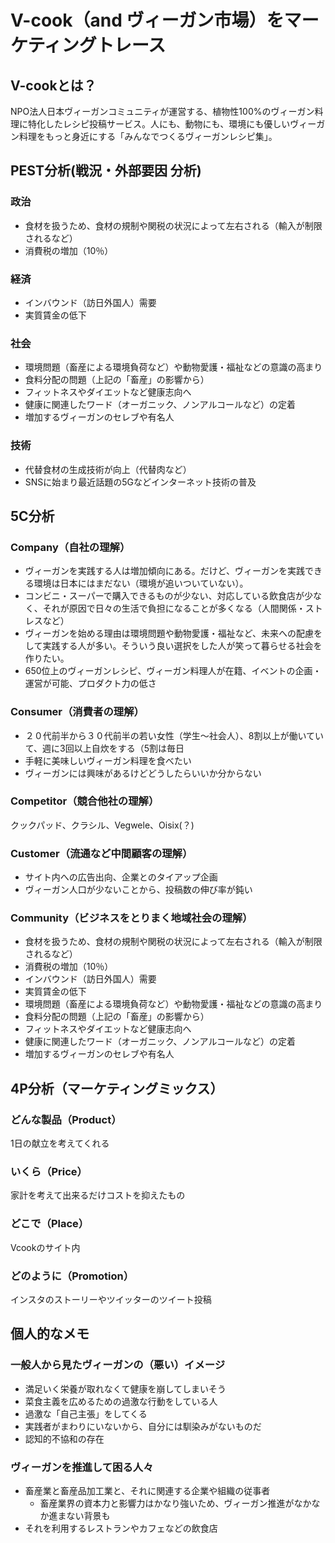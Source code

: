 # V-cook（and ヴィーガン市場）をマーケティングトレース

## V-cookとは？

NPO法人日本ヴィーガンコミュニティが運営する、植物性100%のヴィーガン料理に特化したレシピ投稿サービス。人にも、動物にも、環境にも優しいヴィーガン料理をもっと身近にする「みんなでつくるヴィーガンレシピ集」。

## PEST分析(戦況・外部要因 分析)

### 政治

- 食材を扱うため、食材の規制や関税の状況によって左右される（輸入が制限されるなど）
- 消費税の増加（10％）

### 経済

- インバウンド（訪日外国人）需要
- 実質賃金の低下

### 社会

- 環境問題（畜産による環境負荷など）や動物愛護・福祉などの意識の高まり
- 食料分配の問題（上記の「畜産」の影響から）
- フィットネスやダイエットなど健康志向へ
- 健康に関連したワード（オーガニック、ノンアルコールなど）の定着
- 増加するヴィーガンのセレブや有名人

### 技術

- 代替食材の生成技術が向上（代替肉など）
- SNSに始まり最近話題の5Gなどインターネット技術の普及

## 5C分析

### Company（自社の理解）

- ヴィーガンを実践する人は増加傾向にある。だけど、ヴィーガンを実践できる環境は日本にはまだない（環境が追いついていない）。
- コンビニ・スーパーで購入できるものが少ない、対応している飲食店が少なく、それが原因で日々の生活で負担になることが多くなる（人間関係・ストレスなど）
- ヴィーガンを始める理由は環境問題や動物愛護・福祉など、未来への配慮をして実践する人が多い。そういう良い選択をした人が笑って暮らせる社会を作りたい。
- 650位上のヴィーガンレシピ、ヴィーガン料理人が在籍、イベントの企画・運営が可能、プロダクト力の低さ

### Consumer（消費者の理解）

- ２０代前半から３０代前半の若い女性（学生〜社会人）、8割以上が働いていて、週に3回以上自炊をする（5割は毎日
- 手軽に美味しいヴィーガン料理を食べたい
- ヴィーガンには興味があるけどどうしたらいいか分からない

### Competitor（競合他社の理解）

クックパッド、クラシル、Vegwele、Oisix(？)

### Customer（流通など中間顧客の理解）

- サイト内への広告出向、企業とのタイアップ企画
- ヴィーガン人口が少ないことから、投稿数の伸び率が鈍い

### Community（ビジネスをとりまく地域社会の理解）

- 食材を扱うため、食材の規制や関税の状況によって左右される（輸入が制限されるなど）
- 消費税の増加（10％）
- インバウンド（訪日外国人）需要
- 実質賃金の低下
- 環境問題（畜産による環境負荷など）や動物愛護・福祉などの意識の高まり
- 食料分配の問題（上記の「畜産」の影響から）
- フィットネスやダイエットなど健康志向へ
- 健康に関連したワード（オーガニック、ノンアルコールなど）の定着
- 増加するヴィーガンのセレブや有名人

## 4P分析（マーケティングミックス）

### どんな製品（Product）

1日の献立を考えてくれる

### いくら（Price）

家計を考えて出来るだけコストを抑えたもの

### どこで（Place）

Vcookのサイト内

### どのように（Promotion）

インスタのストーリーやツイッターのツイート投稿

## 個人的なメモ

### 一般人から見たヴィーガンの（悪い）イメージ

- 満足いく栄養が取れなくて健康を崩してしまいそう
- 菜食主義を広めるための過激な行動をしている人
- 過激な「自己主張」をしてくる
- 実践者がまわりにいないから、自分には馴染みがないものだ
- 認知的不協和の存在

### ヴィーガンを推進して困る人々

- 畜産業と畜産品加工業と、それに関連する企業や組織の従事者
    -  畜産業界の資本力と影響力はかなり強いため、ヴィーガン推進がなかなか進まない背景も
- それを利用するレストランやカフェなどの飲食店